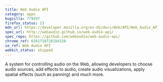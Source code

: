 ```yaml
---
title: Web Audio API
category: apps
bugzilla: 779297
firefox_status: 23
mdn_url: https://developer.mozilla.org/en-US/docs/Web/API/Web_Audio_API
spec_url: http://webaudio.github.io/web-audio-api/
spec_repo: https://github.com/webaudio/web-audio-api/
chrome_ref: 6261718720184320
ie_ref: Web Audio API
webkit_status: shipped
---
```


A system for controlling audio on the Web, allowing developers to choose audio sources, add effects to audio, create audio visualizations, apply spatial effects (such as panning)  and much more.
